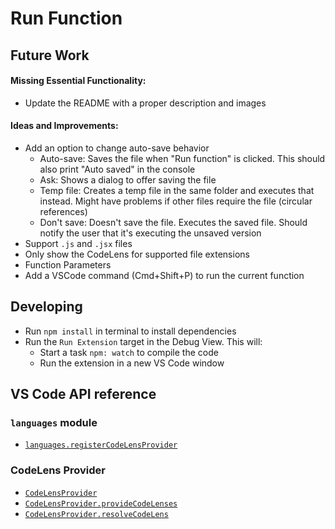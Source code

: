 # Run Function

## Future Work

#### Missing Essential Functionality:

-   Update the README with a proper description and images

#### Ideas and Improvements:

-   Add an option to change auto-save behavior
    -   Auto-save: Saves the file when "Run function" is clicked. This should also print "Auto saved" in the console
    -   Ask: Shows a dialog to offer saving the file
    -   Temp file: Creates a temp file in the same folder and executes that instead. Might have problems if other files require the file (circular references)
    -   Don't save: Doesn't save the file. Executes the saved file. Should notify the user that it's executing the unsaved version
-   Support `.js` and `.jsx` files
-   Only show the CodeLens for supported file extensions
-   Function Parameters
-   Add a VSCode command (Cmd+Shift+P) to run the current function

## Developing

-   Run `npm install` in terminal to install dependencies
-   Run the `Run Extension` target in the Debug View. This will:
    -   Start a task `npm: watch` to compile the code
    -   Run the extension in a new VS Code window

## VS Code API reference

### `languages` module

-   [`languages.registerCodeLensProvider`](https://code.visualstudio.com/api/references/vscode-api#languages.registerCodeLensProvider)

### CodeLens Provider

-   [`CodeLensProvider`](https://code.visualstudio.com/api/references/vscode-api#CodeLensProvider)
-   [`CodeLensProvider.provideCodeLenses`](https://code.visualstudio.com/api/references/vscode-api#CodeLensProvider.provideCodeLenses)
-   [`CodeLensProvider.resolveCodeLens`](https://code.visualstudio.com/api/references/vscode-api#CodeLensProvider.resolveCodeLens)
